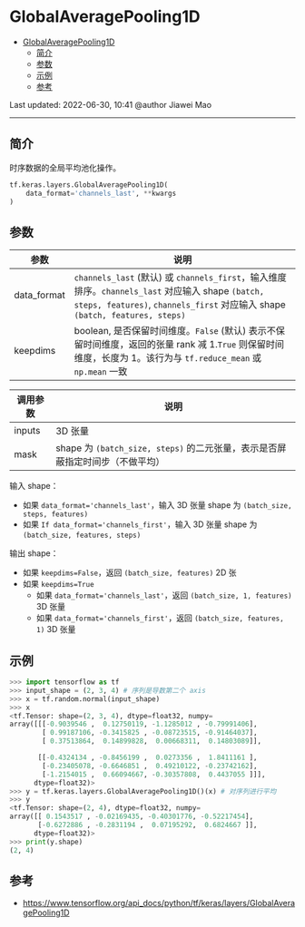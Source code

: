 # GlobalAveragePooling1D

- [GlobalAveragePooling1D](#globalaveragepooling1d)
  - [简介](#简介)
  - [参数](#参数)
  - [示例](#示例)
  - [参考](#参考)

Last updated: 2022-06-30, 10:41
@author Jiawei Mao
****

## 简介

时序数据的全局平均池化操作。

```python
tf.keras.layers.GlobalAveragePooling1D(
    data_format='channels_last', **kwargs
)
```

## 参数

|参数  |说明  |
|------|-----|
|data_format |`channels_last` (默认) 或 `channels_first`，输入维度排序。`channels_last` 对应输入 shape `(batch, steps, features)`, `channels_first` 对应输入 shape `(batch, features, steps)`         |
|keepdims |boolean, 是否保留时间维度。`False` (默认) 表示不保留时间维度，返回的张量 rank 减 1.`True` 则保留时间维度，长度为 1。该行为与 `tf.reduce_mean` 或 `np.mean` 一致|

|调用参数 |说明  |
|------|-----|
|inputs|3D 张量|
|mask|shape 为 `(batch_size, steps)` 的二元张量，表示是否屏蔽指定时间步（不做平均）|

输入 shape：

- 如果 `data_format='channels_last'`，输入 3D 张量 shape 为 `(batch_size, steps, features)`
- 如果 `If data_format='channels_first'`，输入 3D 张量 shape 为 `(batch_size, features, steps)`

输出 shape：

- 如果 `keepdims=False`，返回 `(batch_size, features)` 2D 张
- 如果 `keepdims=True`
  - 如果 `data_format='channels_last'`，返回 `(batch_size, 1, features)` 3D 张量
  - 如果 `data_format='channels_first'`，返回 `(batch_size, features, 1)` 3D 张量

## 示例

```python
>>> import tensorflow as tf
>>> input_shape = (2, 3, 4) # 序列是导数第二个 axis
>>> x = tf.random.normal(input_shape)
>>> x
<tf.Tensor: shape=(2, 3, 4), dtype=float32, numpy=
array([[[-0.9039546 ,  0.12750119, -1.1285012 , -0.79991406],
        [ 0.99187106, -0.3415825 , -0.08723515, -0.91464037],
        [ 0.37513864,  0.14899828,  0.00668311,  0.14803089]],

       [[-0.4324134 , -0.8456199 ,  0.0273356 ,  1.8411161 ],
        [-0.23405078, -0.6646851 ,  0.49210122, -0.23742162],
        [-1.2154015 ,  0.66094667, -0.30357808,  0.4437055 ]]],
      dtype=float32)>
>>> y = tf.keras.layers.GlobalAveragePooling1D()(x) # 对序列进行平均
>>> y
<tf.Tensor: shape=(2, 4), dtype=float32, numpy=
array([[ 0.1543517 , -0.02169435, -0.40301776, -0.52217454],
       [-0.6272886 , -0.2831194 ,  0.07195292,  0.6824667 ]],
      dtype=float32)>
>>> print(y.shape)
(2, 4)
```

## 参考

- https://www.tensorflow.org/api_docs/python/tf/keras/layers/GlobalAveragePooling1D
